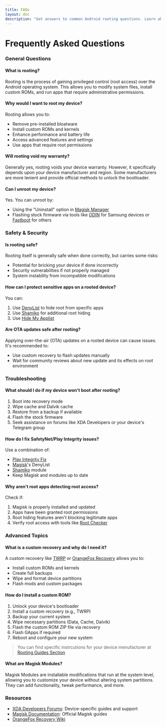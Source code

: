 ```yaml
---
title: FAQs
layout: doc
description: "Get answers to common Android rooting questions. Learn about safety, security, troubleshooting and security for rooted devices."
---
```

# Frequently Asked Questions

### General Questions

#### What is rooting?
Rooting is the process of gaining privileged control (root access) over the Android operating system. This allows you to modify system files, install custom ROMs, and run apps that require administrative permissions.

#### Why would I want to root my device?
Rooting allows you to:
- Remove pre-installed bloatware
- Install custom ROMs and kernels
- Enhance performance and battery life
- Access advanced features and settings
- Use apps that require root permissions

#### Will rooting void my warranty?
Generally yes, rooting voids your device warranty. However, it specifically depends upon your device manufacturer and region. Some manufacturers are more lenient and provide official methods to unlock the bootloader.

#### Can I unroot my device?
Yes. You can unroot by:
- Using the "Uninstall" option in [Magisk Manager](https://github.com/topjohnwu/Magisk)
- Flashing stock firmware via tools like [ODIN](https://www.samsungodin.com/) for Samsung devices or [Fastboot](https://developer.android.com/studio/releases/platform-tools) for others

### Safety & Security

#### Is rooting safe?
Rooting itself is generally safe when done correctly, but carries some risks:
- Potential for bricking your device if done incorrectly
- Security vulnerabilities if not properly managed
- System instability from incompatible modifications

#### How can I protect sensitive apps on a rooted device?
You can:
1. Use [DenyList](https://topjohnwu.github.io/Magisk/denynotify.html) to hide root from specific apps
2. Use [Shamiko](https://github.com/LSPosed/LSPosed.github.io/releases) for additional root hiding
3. Use [Hide My Applist](https://github.com/Dr-TSNG/Hide-My-Applist)

#### Are OTA updates safe after rooting?
Applying over-the-air (OTA) updates on a rooted device can cause issues. It's recommended to:
- Use custom recovery to flash updates manually
- Wait for community reviews about new update and its effects on root environment

### Troubleshooting

#### What should I do if my device won't boot after rooting?
1. Boot into recovery mode
2. Wipe cache and Dalvik cache
3. Restore from a backup if available
4. Flash the stock firmware
5. Seek assistance on forums like XDA Developers or your device's Telegram group

#### How do I fix SafetyNet/Play Integrity issues?
Use a combination of:
- [Play Integrity Fix](https://github.com/chiteroman/PlayIntegrityFix)
- [Magisk](https://github.com/topjohnwu/Magisk)'s DenyList
- [Shamiko](https://github.com/LSPosed/LSPosed.github.io/releases) module
- Keep Magisk and modules up to date

#### Why aren't root apps detecting root access?
Check if:
1. Magisk is properly installed and updated
2. Apps have been granted root permissions
3. Root hiding features aren't blocking legitimate apps
4. Verify root access with tools like [Root Checker](https://play.google.com/store/apps/details?id=com.joeykrim.rootcheck)

### Advanced Topics

#### What is a custom recovery and why do I need it?
A custom recovery like [TWRP](https://twrp.me/) or [OrangeFox Recovery](https://orangefox.download/) allows you to:
- Install custom ROMs and kernels
- Create full backups
- Wipe and format device partitions
- Flash mods and custom packages

#### How do I install a custom ROM?
1. Unlock your device's bootloader
2. Install a custom recovery (e.g., TWRP)
3. Backup your current system
4. Wipe necessary partitions (Data, Cache, Dalvik)
5. Flash the custom ROM ZIP file via recovery
6. Flash GApps if required
7. Reboot and configure your new system

> You can find specific instrcutions for your device menufacturer at [Rooting Guides Section](./rooting-guides/index.md)

#### What are Magisk Modules?
Magisk Modules are installable modifications that run at the system level, allowing you to customize your device without altering system partitions. They can add functionality, tweak performance, and more.


### Resources

- [XDA Developers Forums](https://forum.xda-developers.com/): Device-specific guides and support
- [Magisk Documentation](https://topjohnwu.github.io/Magisk/): Official Magisk guides
- [OrangeFox Recovery Wiki](https://wiki.orangefox.tech/)
